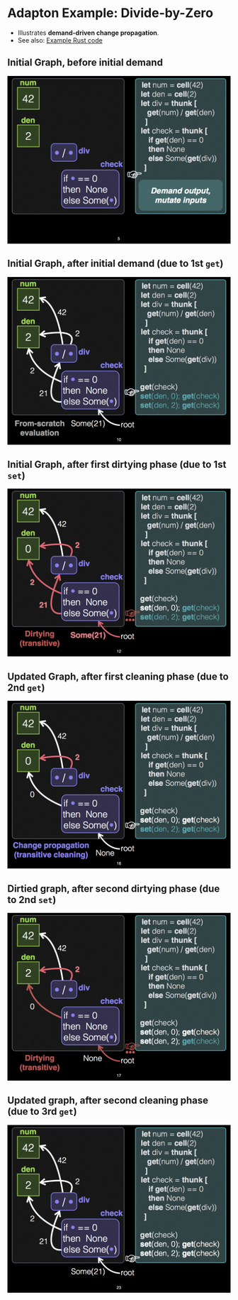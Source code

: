 Adapton Example: Divide-by-Zero 
==================================
- Illustrates **demand-driven change propagation**.
- See also: [Example Rust code](https://docs.rs/adapton/0/adapton/macros/index.html#demand-driven-change-propagation)

Initial Graph, before initial demand
----------------------------------------------
![Slide 05](Adapton_Avoiddivbyzero_05.png)

Initial Graph, after initial demand (due to 1st `get`)
------------------------------------------------------
![Slide 10](Adapton_Avoiddivbyzero_10.png)

Initial Graph, after first dirtying phase (due to 1st `set`)
---------------------------------------------------------
![Slide 12](Adapton_Avoiddivbyzero_12.png)

Updated Graph, after first cleaning phase (due to 2nd `get`)
---------------------------------------------------------
![Slide 16](Adapton_Avoiddivbyzero_16.png)

Dirtied graph, after second dirtying phase (due to 2nd `set`)
---------------------------------------------------------
![Slide 17](Adapton_Avoiddivbyzero_17.png)

Updated graph, after second cleaning phase (due to 3rd `get`)
---------------------------------------------------------
![Slide 23](Adapton_Avoiddivbyzero_23.png)
